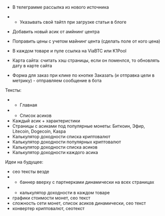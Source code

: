 - В телеграмме рассылка из нового источника
- + Указывать свой тайтл при загрузке статьи в блоге

- Добавить новый асик от амйнинг центра
- Поправить цены с учетом майнинг цента (сделать поле от кого цена)

- В каждом товаре и пуле ссылка на ViaBTC или K1Pool
- Карта сайта: считать хэш страницы, если он поменлся, то обновлять дату в карте сайта
- Форма для заказ при клике по кнопке Заказать (и отправка цели в метрику) - отправляем сообщение в бота

Тексты:
- + Главная
- + Список асиков
- Каждый асик + характеристики
- Страницы с асиками под популярные монеты: Биткоин, Эфир, Litecoin, Dogecoin, Kaspa
- Калькулятор доходности списка криптовалют
- Калькулятор доходности популярных криптовалют
- Калькулятор доходности списка асиков
- Калькулятор доходности каждого асика

Идеи на будущее:
- сео тексты везде
- - баннер вверху с партнерками динамически на всех страницах
- + калькулятор доходности в каждом товаре
- графики стоимости монет, сео текст
- сложность сети монет, список асиков динамически, сео текст
- конвертер криптовалют, сеотекст
